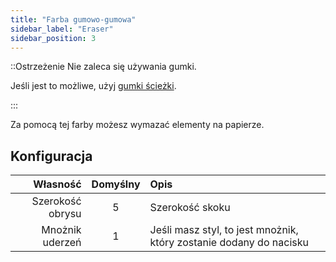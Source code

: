 ```yaml
---
title: "Farba gumowo-gumowa"
sidebar_label: "Eraser"
sidebar_position: 3
---
```



::Ostrzeżenie Nie zaleca się używania gumki.

Jeśli jest to możliwe, użyj [gumki ścieżki](path_eraser).

:::

Za pomocą tej farby możesz wymazać elementy na papierze.

## Konfiguracja

|         Własność | Domyślny | Opis                                                               |
| ----------------:|:--------:|:------------------------------------------------------------------ |
| Szerokość obrysu |    5     | Szerokość skoku                                                    |
|  Mnożnik uderzeń |    1     | Jeśli masz styl, to jest mnożnik, który zostanie dodany do nacisku |
